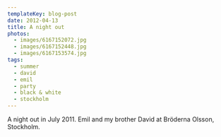 ```yaml
---
templateKey: blog-post
date: 2012-04-13
title: A night out
photos:
  - images/6167152072.jpg
  - images/6167152448.jpg
  - images/6167153574.jpg
tags:
  - summer
  - david
  - emil
  - party
  - black & white
  - stockholm
---
```


A night out in July 2011. Emil and my brother David at Bröderna Olsson, Stockholm.
